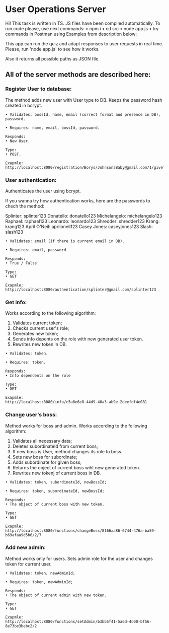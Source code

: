 # User Operations Server
Hi!
This task is written in TS. JS files have been compiled automatically.
To run code please, use next commands:
• npm i
• cd src
• node app.js
• try commands in Postman using Examples from description below:

This app can run the quiz and adapt responses to user requests in real time.
Please, run 'node app.js' to see how it works.

Also it returns all possible paths as JSON file.

## All of the server methods are described here:

### Register User to database:
The method adds new user with User type to DB. Keeps the password hash created in bcrypt.

```
• Validates: bossId, name, email (correct format and presence in DB), password.

• Requires: name, email, bossId, password.

Responds:  
• New User.

Type:  
• POST.

Exapmle:
http://localhost:8080/registration/Borys/JohnsonsBaby@gmail.com/1/giveThemDamnJets
```

### User authentication:
Authenticates the user using bcrypt.

If you wanna try how authentication works, here are the passwords to chech the method:

Splinter: splinter123
Donatello: donatello123
Michelangelo: michelangelo123
Raphael: raphael123
Leonardo: leonardo123
Shredder: shredder123
Krang: krang123
April O'Neil: apriloneil123
Casey Jones: caseyjones123
Slash: slash123

```
• Validates: email (if there is current email in DB). 

• Requires: email, password

Responds:  
• True / False

Type:  
• GET

Exapmle:  
http://localhost:8080/authentication/splinter@gmail.com/splinter123
```

### Get info:
Works according to the following algorithm:
1. Validates current token;
2. Checks current user's role;
3. Generates new token;
4. Sends info depents on the role with new generated user token.
5. Rewrites new token in DB.
```
• Validates: token.

• Requires: token.

Responds:  
• Info dependents on the role

Type:  
• GET

Exapmle:  
http://localhost:8080/info/c5a8e6e8-44d9-40a3-ab9e-2deefdf4e081
```

### Change user's boss:
Method works for boss and admin.
Works according to the following algorithm:
1. Validates all necessary data;
2. Deletes subordinateId from current boss;
3. If new boss is User, method changes its role to boss.
4. Sets new boss for subordinate;
5. Adds subordinate for given boss;
6. Returns the object of current boss wiht new generated token.
7. Rewrites new tokenj of current boss in DB.
```
• Validates: token, subordinateId, newBossId;

• Requires: token, subordinateId, newBossId;

Responds:  
• The object of current boss with new token.

Type:  
• GET

Exapmle:  
http://localhost:8080/functions/changeBoss/8166aa86-6744-476a-ba59-b69afaa9d5b6/2/7
```

### Add new admin:
Method works only for users.
Sets admin role for the user and changes token for current user.
```
• Validates: token, newAdminId;

• Requires: token, newAdminId;

Responds:  
• The object of current admin with new token.

Type:  
• GET

Exapmle:  
http://localhost:8080/functions/setAdmin/b3bb5f41-5a6d-4d00-bf56-8e73be3bebc2/2
```
